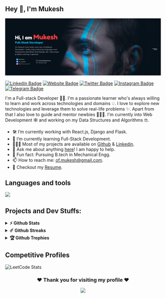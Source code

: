 ## Hey 👋, I'm Mukesh
<!-- Top banner -->

![](/github_banner.png)

[![Linkedin Badge](https://img.shields.io/badge/-LinkedIn-0e76a8?style=flat-square&logo=Linkedin&logoColor=white)](https://linkedin.com/in/ofmukesh)
[![Website Badge](https://img.shields.io/badge/Website-3b5998?style=flat-square&logo=google-chrome&logoColor=white)](https://ofmukesh.github.io/)
[![Twitter Badge](https://img.shields.io/badge/-Twitter-00acee?style=flat-square&logo=Twitter&logoColor=white)](https://twitter.com/of_mukesh)
[![Instagram Badge](https://img.shields.io/badge/-Instagram-e4405f?style=flat-square&logo=Instagram&logoColor=white)](https://instagram.com/_m_a_r_c_o_7/)
[![Telegram Badge](https://img.shields.io/badge/-Telegram-0088cc?style=flat-square&logo=Telegram&logoColor=white)](https://t.me/ofmukesh)

I'm a Full-stack Developer 🧑‍💻. I'm a passionate learner who's always willing to learn and work across technologies and domains 💡. I love to explore new technologies and leverage them to solve real-life problems ✨. Apart from that I also love to guide and mentor newbies 👨🏻‍💻. I'm currently into Web Development 🕸️ and working on my Data Structures and Algorithms 🤓.

- 🛠 I’m currently working with React.js, Django and Flask.
- 🚀 I’m currently learning Full-Stack Development.
- 👨🏻‍💻 Most of my projects are available on [Github](https://github.com/ofmukesh?tab=repositories) & [Linkedin](https://www.linkedin.com/in/ofmukesh/).
- 💬 Ask me about anything [here](https://github.com/ofmukesh/ofmukesh/issues/)! I am happy to help.
- 👾 Fun fact: Pursuing B.tech in Mechanical Engg.
- 📫 How to reach me: of.mukesh@gmail.com.
- 📝 Checkout my [Resume](/resume.pdf).

## Languages and tools
![](https://skillicons.dev/icons?i=html,css,js,python,mysql,react,django,flask,git,figma)

## Projects and Dev Stuffs:

<details>	
  <summary><b>⚡ Github Stats</b></summary>

  <br />
  <img height="180em" src="https://github-readme-stats.vercel.app/api?username=ofmukesh&show_icons=true&hide_border=true&&count_private=true&include_all_commits=true" />
  <img height="180em" src="https://github-readme-stats.vercel.app/api/top-langs/?username=ofmukesh&exclude_repo=KNN-Image-Classification&show_icons=true&hide_border=true&layout=compact&langs_count=8"/>
</details>

<details>	
  <summary><b>☄️ Github Streaks</b></summary>
  <br />
  
  ![GitHub streak stats](https://streak-stats.demolab.com/?user=ofmukesh)
</details>

<details>	
  <summary><b>🏆 Github Trophies</b></summary>
  <br />
  
  [![trophy](https://github-profile-trophy.vercel.app/?username=ofmukesh)](https://github.com/ryo-ma/github-profile-trophy)
</details>

## Competitive Profiles
![LeetCode Stats](https://leetcode.card.workers.dev/marco_seven?theme=default&font=&extension=null)

<div align="center">

### ❤️ Thank you for visiting my profile ❤️
![](https://komarev.com/ghpvc/?username=marco)


</div>

